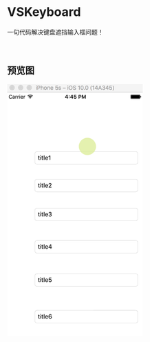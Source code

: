 # VSKeyboard
一句代码解决键盘遮挡输入框问题！<br><br><br>


## 预览图
![image](https://github.com/visoon/VSKeyboard/blob/master/keyboard.gif)
<br><br>


